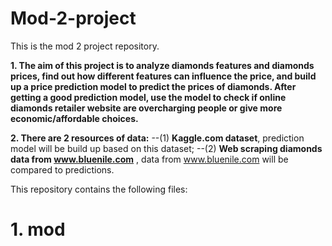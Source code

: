 # Mod-2-project
This is the mod 2 project repository. 

__1. The aim of this project is to analyze diamonds features and diamonds prices, find out how different features can influence the price, and build up a price prediction model to predict the prices of diamonds. After getting a good prediction model, use the model to check if online diamonds retailer website are overcharging people or give more economic/affordable choices.__

__2. There are 2 resources of data:__
--(1) __Kaggle.com dataset__, prediction model will be build up based on this dataset; 
--(2) __Web scraping diamonds data from www.bluenile.com__ , data from www.bluenile.com will be compared to predictions. 

This repository contains the following files:

# 1. mod

